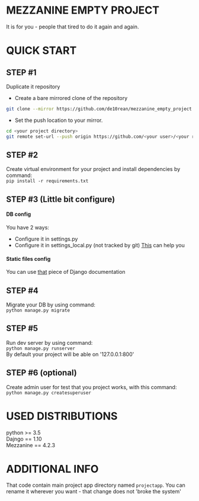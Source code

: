 # MEZZANINE EMPTY PROJECT
It is for you - people that tired to do it again and again.  

# QUICK START

## STEP #1

Duplicate it repository

* Create a bare mirrored clone of the repository
```bash
git clone --mirror https://github.com/de10rean/mezzanine_empty_project.hit <your project directory>
```
* Set the push location to your mirror.
```bash
cd <your project directory>
git remote set-url --push origin https://github.com/<your user>/<your repository> 
```
  
## STEP #2
Create virtual environment for your project and install dependencies by command:<br>
`pip install -r requirements.txt`

## STEP #3 (Little bit configure)
#### DB config
You have 2 ways:
* Configure it in settings.py
* Configure it in settings_local.py (not tracked by git)
[This](https://docs.djangoproject.com/en/1.11/ref/settings/#databases) can help you
#### Static files config
You can use [that](https://docs.djangoproject.com/en/1.11/ref/settings/#static-files) piece of Django documentation

## STEP #4
Migrate your DB by using command:<br>
`python manage.py migrate`

## STEP #5 
Run dev server by using command:<br>
`python manage.py runserver`<br>
By default your project will be able on '127.0.0.1:800'

## STEP #6 (optional)
Create admin user for test that you project works, with this command:<br>
`python manage.py createsuperuser`

# USED DISTRIBUTIONS
python >= 3.5<br>
Dajngo == 1.10<br>
Mezzanine == 4.2.3<br>

# ADDITIONAL INFO
That code contain main project app directory named `projectapp`. You can rename
it wherever you want - that change does not 'broke the system'
